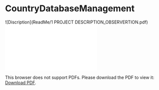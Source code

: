 # CountryDatabaseManagement
![Discription](ReadMe/1 PROJECT DESCRIPTION_OBSERVERTION.pdf)
<object data="ReadMe/1 PROJECT DESCRIPTION_OBSERVERTION.pdf" type="application/pdf" width="700px" height="700px">
    <embed src="ReadMe/1 PROJECT DESCRIPTION_OBSERVERTION.pdf">
        <p>This browser does not support PDFs. Please download the PDF to view it: <a href="http://yoursite.com/the.pdf">Download PDF</a>.</p>
    </embed>
</object>
